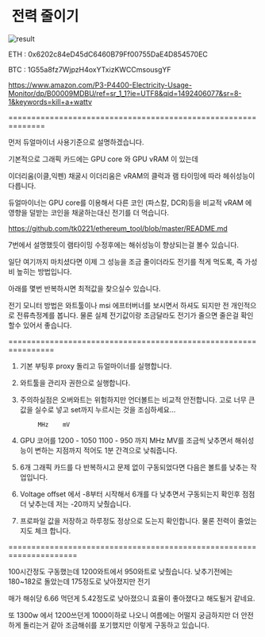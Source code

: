 #  전력 줄이기

![result](https://github.com/tk0221/ethereum_tool/blob/master/img/1000w.JPG)

ETH : 0x6202c84eD45dC6460B79Ff00755DaE4D854570EC

BTC : 1G55a8fz7WjpzH4oxYTxizKWCCmsousgYF


https://www.amazon.com/P3-P4400-Electricity-Usage-Monitor/dp/B00009MDBU/ref=sr_1_1?ie=UTF8&qid=1492406077&sr=8-1&keywords=kill+a+wattv

==============================================================

먼저 듀얼마이너 사용기준으로 설명하겠습니다.

기본적으로 그래픽 카드에는 GPU core 와 GPU vRAM 이 있는데

이더리움(이클,익펜) 채굴시 이더리움은 vRAM의 클럭과 램 타이밍에 따라 헤쉬성능이 다릅니다. 

듀얼마이너는 GPU core를 이용해서 다른 코인 (파스칼, DCR)등을 비교적 vRAM 에 영향을 덜받는 코인을 채굴하는대신 전기를 더 먹습니다.

https://github.com/tk0221/ethereum_tool/blob/master/README.md

7번에서 설명했듯이 램타이밍 수정후에는 해쉬성능이 향상되는걸 볼수 있습니다.

일단 여기까지 마치셨다면 이제 그 성능을 조금 줄이더라도 전기를 적게 먹도록, 즉 가성비 높히는 방법입니다.

아래를 몇번 반복하시면 최적값을 찾으실수 있습니다.

전기 모니터 방법은 와트툴이나 msi 에프터버너를 보시면서 하셔도 되지만 전 개인적으로 전류측정계를 봅니다. 
물론 실제 전기값이랑 조금달라도 전기가 줄으면 줄은걸 확인할수 있어서 좋습니다.

================================================================

1. 기본 부팅후 proxy 돌리고 듀얼마이너를 실행합니다.

2. 와트툴을 관리자 권한으로 실행합니다.

3. 주의하실점은 오버와트는 위험하지만 언더볼트는 비교적 안전합니다. 고로 너무 큰값을 실수로 넣고 set까지 누르시는 것을 조심하세요...

            MHz    mV
4. GPU 코어를 1200 - 1050 
            1100 - 950 
                         까지 MHz MV를 조금씩 낮추면서 해쉬성능이 변하는 지점까지 적어도 1분 간격으로 낮춰줍니다.

5. 6개 그래픽 카드를 다 반복하시고 문제 없이 구동되었다면 다음은 볼트를 낮추는 작업입니다.

6. Voltage offset 에서 -8부터 시작해서 6개를 다 낮추면서 구동되는지 확인후 점점 더 낮추는데 저는 -20까지 낮췄습니다.

7. 프로파일 값을 저장하고 하루정도 정상으로 도는지 확인합니다. 물론 전력이 줄었는지도 체크 합니다. 

=====================================================================

100시간정도 구동했는데 1200와트에서 950와트로 낮췄습니다. 낮추기전에는 180~182로 돌았는데 175정도로 낮아졌지만 
전기

매가 해쉬당 6.66 먹던게 5.42정도로 낮아졌으니 효율이 좋아졌다고 해도될거 같네요.

또 1300w 에서 1200쓰던게 1000이하로 나오니 여름에는 어떨지 궁금하지만 더 안전하게 돌리는거 같아 조금해쉬를 포기했지만 이렇게 구동하고 있습니다.

